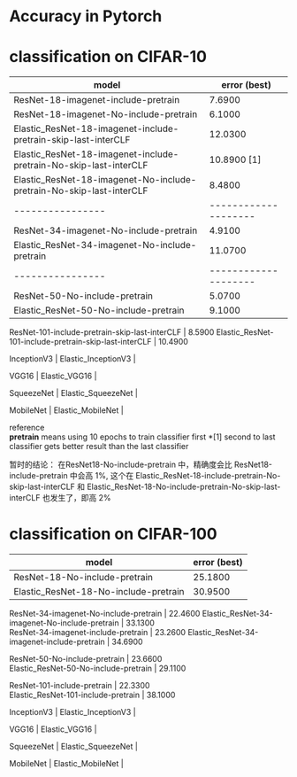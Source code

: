 # Accuracy in Pytorch  

# classification on **CIFAR-10**

model                                                                     | error (best)             
--------------------------------------------------------------------------| ------------------- 
ResNet-18-imagenet-include-pretrain                                       | 7.6900
ResNet-18-imagenet-No-include-pretrain                                    | 6.1000 
Elastic_ResNet-18-imagenet-include-pretrain-skip-last-interCLF            | 12.0300
Elastic_ResNet-18-imagenet-include-pretrain-No-skip-last-interCLF         | 10.8900 [1] 
Elastic_ResNet-18-imagenet-No-include-pretrain-No-skip-last-interCLF      | 8.4800 
                    ----------------                                      | --------------------  
ResNet-34-imagenet-No-include-pretrain                                    | 4.9100
Elastic_ResNet-34-imagenet-No-include-pretrain                            | 11.0700 
                    ----------------                                      | --------------------  
ResNet-50-No-include-pretrain                                             | 5.0700  
Elastic_ResNet-50-No-include-pretrain                                     | 9.1000  

ResNet-101-include-pretrain-skip-last-interCLF                            | 8.5900
Elastic_ResNet-101-include-pretrain-skip-last-interCLF                    | 10.4900

InceptionV3                                                               | 
Elastic_InceptionV3                                                       | 

VGG16                                                                     | 
Elastic_VGG16                                                             | 

SqueezeNet                                                                | 
Elastic_SqueezeNet                                                        | 

MobileNet                                                                 | 
Elastic_MobileNet                                                         | 


reference  
**pretrain** means using 10 epochs to train classifier first
*[1] second to last classifier gets better result than the last classifier

暂时的结论：
在ResNet18-No-include-pretrain 中，精确度会比 ResNet18-include-pretrain 中会高 1%, 这个在
Elastic_ResNet-18-include-pretrain-No-skip-last-interCLF 和 Elastic_ResNet-18-No-include-pretrain-No-skip-last-interCLF 也发生了，即高 2%


# classification on **CIFAR-100**

model                                                                     | error (best)              
--------------------------------------------------------------------------| ------------------- 
ResNet-18-No-include-pretrain                                             | 25.1800  
Elastic_ResNet-18-No-include-pretrain                                     | 30.9500 

ResNet-34-imagenet-No-include-pretrain                                    | 22.4600 
Elastic_ResNet-34-imagenet-No-include-pretrain                            | 33.1300  
ResNet-34-imagenet-include-pretrain                                       | 23.2600 
Elastic_ResNet-34-imagenet-include-pretrain                               | 34.6900   

ResNet-50-No-include-pretrain                                             | 23.6600   
Elastic_ResNet-50-No-include-pretrain                                     | 29.1100 

ResNet-101-include-pretrain                                               | 22.3300   
Elastic_ResNet-101-include-pretrain                                       | 38.1000  

InceptionV3                                                               | 
Elastic_InceptionV3                                                       | 

VGG16                                                                     | 
Elastic_VGG16                                                             | 

SqueezeNet                                                                | 
Elastic_SqueezeNet                                                        | 

MobileNet                                                                 | 
Elastic_MobileNet                                                         | 

